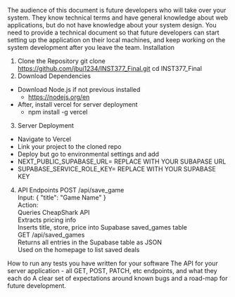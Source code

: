 The audience of this document is future developers who will take over your system.
They know technical terms and have general knowledge about web applications, but do not have knowledge about your system design.
You need to provide a technical document so that future developers can start setting up the application on their local machines, and keep working on the system development after you leave the team.
Installation
1. Clone the Repository
git clone https://github.com/jbui1234/INST377_Final.git
cd INST377_Final
2. Download Dependencies
 - Download Node.js if not previous installed
   - https://nodejs.org/en
  - After, install vercel for server deployment
    - npm install -g vercel
3. Server Deployment
  - Navigate to Vercel
  - Link your project to the cloned repo
  - Deploy but go to environmental settings and add
  - NEXT_PUBLIC_SUPABASE_URL= REPLACE WITH YOUR SUBAPASE URL
  - SUPABASE_SERVICE_ROLE_KEY= REPLACE WITH YOUR SUPABASE KEY
4. API Endpoints
POST /api/save_game  
Input: { "title": "Game Name" }  
Action:  
Queries CheapShark API  
Extracts pricing info  
Inserts title, store, price into Supabase saved_games table  
GET /api/saved_games  
Returns all entries in the Supabase table as JSON  
Used on the homepage to list saved deals  

How to run any tests you have written for your software
The API for your server application - all GET, POST, PATCH, etc endpoints, and what they each do
A clear set of expectations around known bugs and a road-map for future development.
